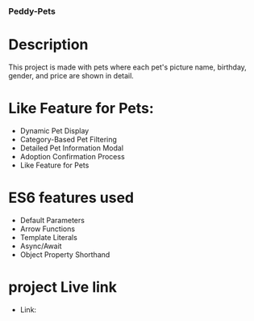 ###  Peddy-Pets
# Description
This project is made with pets where each pet's picture name, birthday, gender, and price are shown in detail.

# Like Feature for Pets:
- Dynamic Pet Display
- Category-Based Pet Filtering
- Detailed Pet Information Modal
- Adoption Confirmation Process
- Like Feature for Pets

# ES6 features used
- Default Parameters
- Arrow Functions
- Template Literals
- Async/Await
- Object Property Shorthand

# project Live link
- Link:

